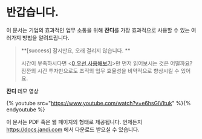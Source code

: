 반갑습니다.
=====
이 문서는 기업의 효과적인 업무 소통을 위해 **잔디**를 가장 효과적으로 사용할 수 있는 여러가지 방법을 알려드립니다.

> **[success] 잠시만요, 오래 걸리지 않습니다. **
>
> 시간이 부족하시다면 <[0 우선 사용해보기](getting_started.md)>만 먼저 읽어보시는 것은 어떨까요? 잠깐의 시간 투자만으로도 조직의 업무 효율성을 비약적으로 향상시킬 수 있어요.

**잔디** 데모 영상

{% youtube src="https://www.youtube.com/watch?v=e6hsGlVltuk" %}{% endyoutube %}

이 문서는 PDF 혹은 웹 페이지의 형태로 제공됩니다. 언제든지 https://docs.jandi.com 에서 다운로드 받으실 수 있습니다.
